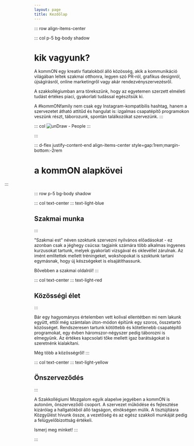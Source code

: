 ```yaml
---
layout: page
title: Kezdőlap
---
```


::: row align-items-center

::: col p-5 bg-body shadow
# kik vagyunk?

A kommON egy kreatív fiatalokból álló közösség, akik a kommunikáció világában
leltek szakmai otthonra, legyen szó PR-ról, grafikus designról, újságírásról,
online marketingről vagy akár rendezvényszervezésről.

A szakkollégiumban arra törekszünk, hogy az egyetemen szerzett elméleti tudást
értékes piaci, gyakorlati tudással egészítsük ki.

A #kommONfamily nem csak egy Instagram-kompatibilis hashtag, hanem a
szervezetet átható attitűd és hangulat is: izgalmas csapatépítő programokon
veszünk részt, táborozunk, spontán találkozókat szervezünk.
:::

::: col
![unDraw - People](/assets/images/undraw/people_tax5-branded.svg)
:::

:::

::: d-flex justify-content-end align-items-center style=gap:1rem;margin-bottom:-2rem
# a kommON alapkövei
<i class="bi-arrow-down-short d-inline-block" style="font-size: 10rem; margin: -3rem"></i>
:::

::: row p-5 bg-body shadow

::: col text-center
::: text-light-blue
<i class="bi-people fs-1"></i>
## Szakmai munka
:::

"Szakmai est" néven szoktunk szervezni nyilvános előadásokat - ez azonban csak a jéghegy csúcsa: tagjaink számára több alkalmas ingyenes kurzusokat tartunk, melyek gyakorlati vizsgával és oklevéllel zárulnak. Az imént említettek mellett tréningeket, wokshopokat is szoktunk tartani egymásnak, hogy új készségeket is elsajátíthassunk.

Bővebben a szakmai oldalról!
:::

::: col text-center
::: text-light-red
<i class="bi-people fs-1"></i>
## Közösségi élet
:::

Bár egy hagyományos értelemben vett kolival ellentétben mi nem lakunk együtt, ettől még számtalan úton-módon építünk egy szoros, összetartó közösséget. Rendszeresen tartunk kötöttebb és kötetlenebb csapatépítő programokat, egy évben háromszor-négyszer pedig táborozni is elmegyünk. Az értékes kapcsolati tőke mellett igaz barátságokat is szeretnénk kialakítani.

Még több a közösségről!
:::

::: col text-center
::: text-light-yellow
<i class="bi-people fs-1"></i>
## Önszerveződés
:::

A Szakkollégiumi Mozgalom egyik alapelve jegyében a kommON is autonóm, önszerveződő csoport. A szervezet működése és fejlesztése kizárólag a hallgatókból álló tagságon, elnökségen múlik. A tisztújításra Közgyűlést hívunk össze, a vezetőség és az egész szakkoli munkáját pedig a felügyelőbizottság értékeli.

Ismerj meg minket!
:::

:::
